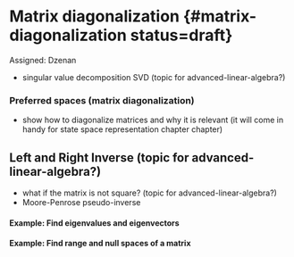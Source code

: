 # Matrix diagonalization {#matrix-diagonalization status=draft}

Assigned: Dzenan

- singular value decomposition SVD (topic for advanced-linear-algebra?)

### Preferred spaces (matrix diagonalization)

- show how to diagonalize matrices and why it is relevant (it will come in handy for state space representation chapter chapter)


## Left and Right Inverse (topic for advanced-linear-algebra?)

- what if the matrix is not square? (topic for advanced-linear-algebra?)
- Moore-Penrose pseudo-inverse




#### Example: Find eigenvalues and eigenvectors

#### Example: Find range and null spaces of a matrix
